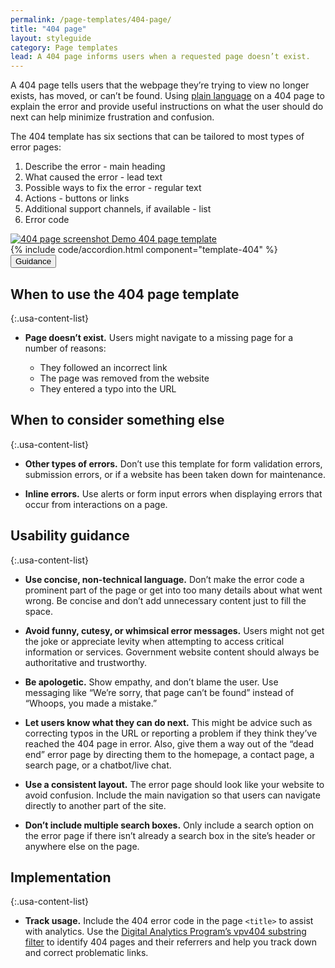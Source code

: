 ```yaml
---
permalink: /page-templates/404-page/
title: "404 page"
layout: styleguide
category: Page templates
lead: A 404 page informs users when a requested page doesn’t exist.
---
```


<div class="site-component-section" markdown="1">

A 404 page tells users that the webpage they’re trying to view no longer exists, has moved, or can’t be found. Using [plain language](https://www.plainlanguage.gov/) on a 404 page to explain the error and provide useful instructions on what the user should do next can help minimize frustration and confusion.  

The 404 template has six sections that can be tailored to most types of error pages:

1. Describe the error - main heading
1. What caused the error - lead text
1. Possible ways to fix the error - regular text
1. Actions - buttons or links
1. Additional support channels, if available - list
1. Error code 

<div class="preview">
  <a class="media_link" href={% include component-preview-link.html component="layout--404" %}>
    <img src="{{ site.baseurl }}/assets/img/templates/layout--404.png" alt="404 page screenshot">
  </a>
  <a class="usa-button" href={% include component-preview-link.html component="layout--404" %}>Demo 404 page template</a>
</div>
{% include code/accordion.html component="template-404" %}

<div class="usa-accordion usa-accordion--bordered site-accordion-docs">
  <button class="usa-button-unstyled usa-accordion__button"
      aria-expanded="true" aria-controls="page-not-found-docs">
    Guidance
  </button>
<div id="page-not-found-docs" aria-hidden="false" class="usa-accordion__content site-component-usage" markdown="1">

## When to use the 404 page template

{:.usa-content-list}

- **Page doesn’t exist.** Users might navigate to a missing page for a number of reasons:

  - They followed an incorrect link
  - The page was removed from the website
  - They entered a typo into the URL

## When to consider something else

{:.usa-content-list}

- **Other types of errors.** Don’t use this template for form validation errors, submission errors, or if a website has been taken down for maintenance.

- **Inline errors.** Use alerts or form input errors when displaying errors that occur from interactions on a page.

## Usability guidance

{:.usa-content-list}

- **Use concise, non-technical language.** Don’t make the error code a prominent part of the page or get into too many details about what went wrong. Be concise and don’t add unnecessary content just to fill the space.

- **Avoid funny, cutesy, or whimsical error messages.** Users might not get the joke or appreciate levity when attempting to access critical information or services. Government website content should always be authoritative and trustworthy.

- **Be apologetic.** Show empathy, and don’t blame the user. Use messaging like “We’re sorry, that page can’t be found” instead of “Whoops, you made a mistake.” 

- **Let users know what they can do next.** This might be advice such as correcting typos in the URL or reporting a problem if they think they’ve reached the 404 page in error. Also, give them a way out of the “dead end” error page by directing them to the homepage, a contact page, a search page, or a chatbot/live chat. 

- **Use a consistent layout.** The error page should look like your website to avoid confusion. Include the main navigation so that users can navigate directly to another part of the site.

- **Don’t include multiple search boxes.** Only include a search option on the error page if there isn’t already a search box in the site’s header or anywhere else on the page.

## Implementation

{:.usa-content-list}

- **Track usage.** Include the 404 error code in the page `<title>` to assist with analytics. Use the [Digital Analytics Program’s vpv404 substring filter](https://digital.gov/2020/10/27/zero-pageviews-is-your-goal-finding-problem-pages-with-website-analytics/) to identify 404 pages and their referrers and help you track down and correct problematic links. 


</div>
</div>
</div>
